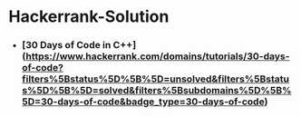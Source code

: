 # Hackerrank-Solution


* ### [30 Days of Code in C++] (https://www.hackerrank.com/domains/tutorials/30-days-of-code?filters%5Bstatus%5D%5B%5D=unsolved&filters%5Bstatus%5D%5B%5D=solved&filters%5Bsubdomains%5D%5B%5D=30-days-of-code&badge_type=30-days-of-code)
